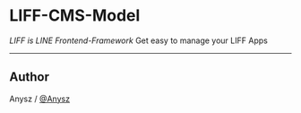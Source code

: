 # LIFF-CMS-Model

*LIFF is LINE Frontend-Framework*
Get easy to manage your LIFF Apps

---

## Author

Anysz / [@Anysz](https://instagram.com/nugra.z)
